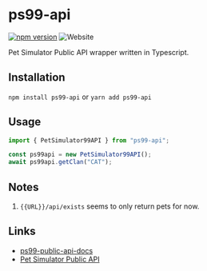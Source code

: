 # ps99-api

[![npm version](https://badge.fury.io/js/ps99-api.svg)](https://badge.fury.io/js/ps99-api)
![Website](https://img.shields.io/website?url=https%3A%2F%2Fjoekiller.github.io%2Fnode-ps99-api)

Pet Simulator Public API wrapper written in Typescript.

## Installation

`npm install ps99-api` or `yarn add ps99-api`

## Usage

```typescript
import { PetSimulator99API } from "ps99-api";

const ps99api = new PetSimulator99API();
await ps99api.getClan("CAT");
```

## Notes

1. `{{URL}}/api/exists` seems to only return pets for now.

## Links

- [ps99-public-api-docs](https://github.com/BIG-Games-LLC/ps99-public-api-docs)
- [Pet Simulator Public API](https://docs.biggamesapi.io/)
